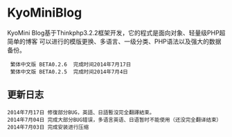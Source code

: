 KyoMiniBlog
===========

KyoMini Blog基于Thinkphp3.2.2框架开发，它的程式是面向对象、轻量级PHP超简单的博客
可以进行的模版更换、多语言、一级分类、PHP语法以及强大的数据备份。

     繁体中文版 BETA0.2.6  完成时间2014年7月17日
     繁体中文版 BETA0.2.5  完成时间2014年7月4日

更新日志
----------
	2014年7月17日 修復部分BUG，英語、日語暫沒完全翻譯結束。
	2014年7月04日 完成大部分BUG错误，多语言英语、日语暂时不能使用（还没完全翻译结束）	
	2014年7月03日 完成安装进行压缩	
